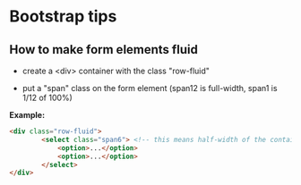 Bootstrap tips
==============

How to make form elements fluid
-------------------------------

-   create a \<div\> container with the class "row-fluid"

-   put a "span" class on the form element (span12 is full-width, span1 is 1/12
    of 100%)

**Example:**
```html
<div class="row-fluid">
        <select class="span6"> <!-- this means half-width of the container -->
            <option>...</option>
            <option>...</option>
        </select>
</div>
```
